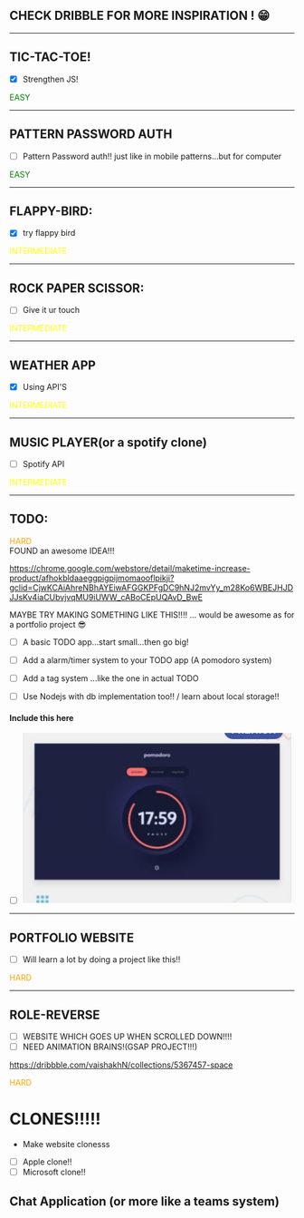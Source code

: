 ## CHECK DRIBBLE FOR MORE INSPIRATION ! 😁
------------------------


## TIC-TAC-TOE!
- [x] Strengthen JS!
<div style="color:green">EASY </div>

------------------------
## PATTERN PASSWORD AUTH
- [ ] Pattern Password auth!!  just like in mobile patterns...but for computer 
  
<div style="color:green">EASY </div>

------------------------

## FLAPPY-BIRD:
- [x] try flappy bird
<div style="color:YELLOW"> INTERMEDIATE </div>

------------------------

## ROCK PAPER SCISSOR:
- [ ] Give it ur touch
<div style="color:YELLOW"> INTERMEDIATE </div> 

------------------------

## WEATHER APP
- [x] Using API'S
<div style="color:YELLOW"> INTERMEDIATE </div>
  
------------------------
## MUSIC PLAYER(or a spotify clone)
- [ ] Spotify API
<div style="color:YELLOW"> INTERMEDIATE </div>

------------------------

## TODO:
<div style="color:orange"> HARD </div>
 FOUND an awesome IDEA!!!
   
   https://chrome.google.com/webstore/detail/maketime-increase-product/afhokbldaaeggpigpijmomaooflpikji?gclid=CjwKCAiAhreNBhAYEiwAFGGKPFgDC9hNJ2mvYy_m28Ko6WBEJHJDJJsKv4iaCUbvjvqMU9iUWW_cABoCEpUQAvD_BwE
  
  MAYBE TRY MAKING SOMETHING LIKE THIS!!!!  ... would be awesome as for a portfolio project 😎

- [ ]  A basic TODO app...start small...then go big!
- [ ] Add a alarm/timer system to your TODO app (A pomodoro system)
  
- [ ] Add a tag system ...like the one in actual TODO
- [ ] Use Nodejs with db implementation too!! /  learn about local storage!!

#### Include this here
- [ ] <img src='pomodoro.jpg'></img>
  
  
------------------------

## PORTFOLIO WEBSITE
- [ ] Will learn a lot by doing a project like this!!
<div style="color:orange"> HARD </div>

------------------------
  
## ROLE-REVERSE

 - [ ] WEBSITE WHICH GOES UP WHEN SCROLLED DOWN!!!!
 - [ ] NEED ANIMATION BRAINS!(GSAP PROJECT!!!)
  
https://dribbble.com/vaishakhN/collections/5367457-space

<div style="color:orange"> HARD </div>


# CLONES!!!!!
- Make website clonesss
- [ ] Apple clone!!
- [ ] Microsoft clone!!

## Chat Application (or more like a teams system)